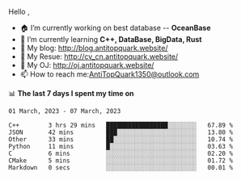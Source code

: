 
Hello , 

- 🏠 I’m currently working on best database -- **OceanBase**
- 🌱 I’m currently learning **C++, DataBase, BigData, Rust**
- 🔭 My blog:   http://blog.antitopquark.website/ 
- 👦 My Resue:  http://cv_cn.antitopquark.website/
- 🚉 My OJ:     http://oj.antitopquark.website/
- 📫 How to reach me:AntiTopQuark1350@outlook.com


📊 **The last 7 days I spent my time on** 

<!--START_SECTION:waka-->
```text
01 March, 2023 - 07 March, 2023

C++        3 hrs 29 mins   █████████████████░░░░░░░░   67.89 % 
JSON       42 mins         ███░░░░░░░░░░░░░░░░░░░░░░   13.80 % 
Other      33 mins         ██░░░░░░░░░░░░░░░░░░░░░░░   10.74 % 
Python     11 mins         █░░░░░░░░░░░░░░░░░░░░░░░░   03.63 % 
C          6 mins          ░░░░░░░░░░░░░░░░░░░░░░░░░   02.20 % 
CMake      5 mins          ░░░░░░░░░░░░░░░░░░░░░░░░░   01.72 % 
Markdown   0 secs          ░░░░░░░░░░░░░░░░░░░░░░░░░   00.01 %
```
<!--END_SECTION:waka-->


